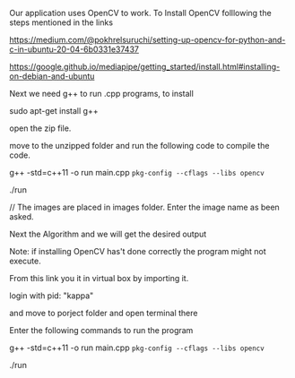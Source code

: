 Our application uses OpenCV to work. To Install OpenCV folllowing the steps mentioned in the links

https://medium.com/@pokhrelsuruchi/setting-up-opencv-for-python-and-c-in-ubuntu-20-04-6b0331e37437

https://google.github.io/mediapipe/getting_started/install.html#installing-on-debian-and-ubuntu

Next we need g++ to run .cpp programs, to install

sudo apt-get install g++

open the zip file.

move to the unzipped folder and run the following code to compile the code.

g++ -std=c++11 -o run main.cpp `pkg-config --cflags --libs opencv`

./run

// The images are placed in images folder.
Enter the image name as been asked.

 Next the Algorithm and we will get the desired output

  Note: if installing OpenCV has't done correctly the program might not execute.


  From this link you it in virtual box by importing it.

  login with pid: "kappa"

  and move to porject folder and open terminal there

  Enter the following commands to run the program

  g++ -std=c++11 -o run main.cpp `pkg-config --cflags --libs opencv`

./run
    
